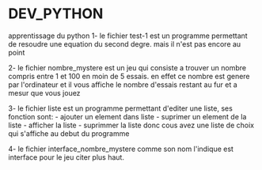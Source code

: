 # DEV_PYTHON
apprentissage du python
1- le fichier test-1 est un programme permettant de resoudre une equation du second degre. mais il n'est pas encore au point

2- le fichier nombre_mystere est un jeu qui consiste a trouver un nombre compris entre 1 et 100 en moin de 5 essais. en effet ce nombre est genere par l'ordinateur et il vous affiche le nombre d'essais restant au fur et a mesur que vous jouez

3- le fichier liste est un programme permettant d'editer une liste, ses fonction sont:
    - ajouter un element dans  liste
    - suprimer un element de la  liste
    - afficher la liste
    - suprimmer la liste 
donc cous avez une liste de choix qui s'affiche au debut du programme 

4- le fichier interface_nombre_mystere comme son nom l'indique est interface pour le jeu citer plus haut.
